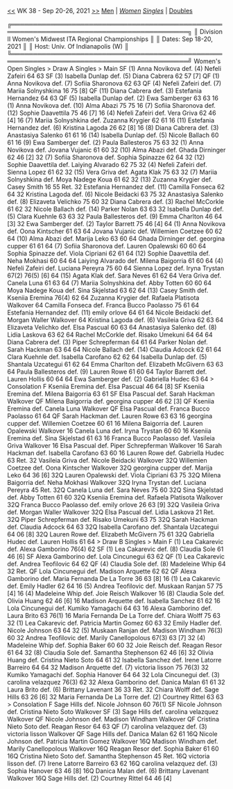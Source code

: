 [<<](women_singles_2137.md) WK 38 - Sep 20-26, 2021 [>>](women_singles_2139.md)     [Men](./men_singles_2138.md) | [*Women*](./women_singles_2138.md)     [*Singles*](./women_singles_2138.md) | [Doubles](./women_doubles_2138.md)

<a name="21-14491">
    ╔═══════════════════════════════════════════════════════════════════════════════════════════╗
    ║  Division II Women's Midwest ITA Regional Championships                                   ║
    ║  Dates: Sep 18-20, 2021                                                                   ║
    ║  Host: Univ. Of Indianapolis (W)                                                          ║
    ╚═══════════════════════════════════════════════════════════════════════════════════════════╝
     Women's Open Singles
     > Draw A Singles
      > Main
          SF  (1) Anna Novikova              def.  (4) Nefeli Zafeiri             64 63
          SF  (3) Isabella Dunlap            def.  (5) Diana Cabrera              62 57 [7]
          QF  (1) Anna Novikova              def.  (7) Sofiia Sharonova           62 63
          QF  (4) Nefeli Zafeiri             def.  (7) Mariia Solnyshkina         16 75 [8]
          QF (11) Diana Cabrera              def.  (3) Estefania Hernandez        64 63
          QF  (5) Isabella Dunlap            def.  (2) Ewa Samberger              63 63
          16  (1) Anna Novikova              def. (10) Alma Abazi                 75 75
          16  (7) Sofiia Sharonova           def. (12) Sophie Daavettila          75 46 [7]
          16  (4) Nefeli Zafeiri             def.      Vera Griva                 62 46 [4]
          16  (7) Mariia Solnyshkina         def.      Zuzanna Krygier            62 61
          16 (11) Estefania Hernandez        def.  (6) Kristina Lagoda            26 62 [8]
          16  (8) Diana Cabrera              def.  (3) Anastasiya Salenko         61 61
          16 (14) Isabella Dunlap            def.  (5) Nicole Ballach             60 61
          16  (9) Ewa Samberger              def.  (2) Paula Ballesteros          75 63
          32  (1) Anna Novikova              def.      Jovana Vujanic             61 60
          32 (10) Alma Abazi                 def.      Ghada Dirninger            62 46 [2]
          32  (7) Sofiia Sharonova           def.      Sophia Spinazze            62 64
          32 (12) Sophie Daavettila          def.      Laiying Alvarado           62 75
          32  (4) Nefeli Zafeiri             def.      Sienna Lopez               61 62
          32 (15) Vera Griva                 def.      Agata Klak                 75 63
          32  (7) Mariia Solnyshkina         def.      Moya Nadege Koua           61 62
          32 (13) Zuzanna Krygier            def.      Casey Smith                16 55 Ret.
          32      Estefania Hernandez        def. (11) Camilla Fonseca            62 64
          32      Kristina Lagoda            def.  (6) Nicole Beidacki            63 75
          32      Anastasiya Salenko         def.  (8) Elizaveta Velichko         75 60
          32      Diana Cabrera              def.  (3) Rachel McCorkle            61 62
          32      Nicole Ballach             def. (14) Parker Nolan               63 63
          32      Isabella Dunlap            def.  (5) Clara Kuehnle              63 63
          32      Paula Ballesteros          def.  (9) Emma Charlton              46 64 [3]
          32      Ewa Samberger              def.  (2) Taylor Barrett             75 46 [4]
          64  (1) Anna Novikova              def.      Oona Kintscher             61 63
          64      Jovana Vujanic             def.      Willemien Coetzee          60 62
          64 (10) Alma Abazi                 def.      Marija Leko                63 60
          64      Ghada Dirninger            def.      georgina cupper            61 61
          64  (7) Sofiia Sharonova           def.      Lauren Opalewski           60 60
          64      Sophia Spinazze            def.      Viola Cipriani             62 61
          64 (12) Sophie Daavettila          def.      Neha Mokhasi               60 64
          64      Laiying Alvarado           def.      Milena Baigorria           61 60
          64  (4) Nefeli Zafeiri             def.      Luciana Pereyra            75 60
          64      Sienna Lopez               def.      Iryna Trystan              67(2) 76(5) [6]
          64 (15) Agata Klak                 def.      Sara Neves                 61 62
          64      Vera Griva                 def.      Canela Luna                61 63
          64  (7) Mariia Solnyshkina         def.      Abby Totten                60 60
          64      Moya Nadege Koua           def.      Sina Skjelstad             63 62
          64 (13) Casey Smith                def.      Kseniia Eremina            76(4) 62
          64      Zuzanna Krygier            def.      Rafaela Platisota          Walkover
          64      Camilla Fonseca            def.      Franca Bucco Paolasso      75 61
          64      Estefania Hernandez        def. (11) emily orlove               64 61
          64      Nicole Beidacki            def.      Morgan Waller              Walkover
          64      Kristina Lagoda            def.  (6) Vasileia Griva             62 63
          64      Elizaveta Velichko         def.      Elsa Pascual               60 63
          64      Anastasiya Salenko         def.  (8) Lidia Laskova              63 62
          64      Rachel McCorkle            def.      Risako Umekuni             64 64
          64      Diana Cabrera              def.  (3) Piper Schrepferman         64 61
          64      Parker Nolan               def.      Sarah Hackman              63 64
          64      Nicole Ballach             def. (14) Claudia Adcock             62 61
          64      Clara Kuehnle              def.      Isabella Carofano          62 62
          64      Isabella Dunlap            def.  (5) Shantala Uzcategui         61 62
          64      Emma Charlton              def.      Elizabeth McGivern         63 63
          64      Paula Ballesteros          def.  (9) Lauren Rowe                61 60
          64      Taylor Barrett             def.      Lauren Hollis              60 64
          64      Ewa Samberger              def.  (2) Gabriella Hudec            63 64
      > Consolation
           F      Kseniia Eremina            def.      Elsa Pascual               46 64 [8]
          SF      Kseniia Eremina            def.      Milena Baigorria           63 61
          SF      Elsa Pascual               def.      Sarah Hackman              Walkover
          QF      Milena Baigorria           def.      georgina cupper            46 62 [3]
          QF      Kseniia Eremina            def.      Canela Luna                Walkover
          QF      Elsa Pascual               def.      Franca Bucco Paolasso      61 64
          QF      Sarah Hackman              def.      Lauren Rowe                63 63
          16      georgina cupper            def.      Willemien Coetzee          60 61
          16      Milena Baigorria           def.      Lauren Opalewski           Walkover
          16      Canela Luna                def.      Iryna Trystan              60 60
          16      Kseniia Eremina            def.      Sina Skjelstad             61 63
          16      Franca Bucco Paolasso      def.      Vasileia Griva             Walkover
          16      Elsa Pascual               def.      Piper Schrepferman         Walkover
          16      Sarah Hackman              def.      Isabella Carofano          63 60
          16      Lauren Rowe                def.      Gabriella Hudec            63 Ret.
          32      Vasileia Griva             def.      Nicole Beidacki            Walkover
         32Q      Willemien Coetzee          def.      Oona Kintscher             Walkover
         32Q      georgina cupper            def.      Marija Leko                64 36 [6]
         32Q      Lauren Opalewski           def.      Viola Cipriani             63 75
         32Q      Milena Baigorria           def.      Neha Mokhasi               Walkover
         32Q      Iryna Trystan              def.      Luciana Pereyra            45 Ret.
         32Q      Canela Luna                def.      Sara Neves                 75 60
         32Q      Sina Skjelstad             def.      Abby Totten                61 60
         32Q      Kseniia Eremina            def.      Rafaela Platisota          Walkover
         32Q      Franca Bucco Paolasso      def.      emily orlove               26 63 [9]
         32Q      Vasileia Griva             def.      Morgan Waller              Walkover
         32Q      Elsa Pascual               def.      Lidia Laskova              21 Ret.
         32Q      Piper Schrepferman         def.      Risako Umekuni             63 75
         32Q      Sarah Hackman              def.      Claudia Adcock             64 63
         32Q      Isabella Carofano          def.      Shantala Uzcategui         64 06 [8]
         32Q      Lauren Rowe                def.      Elizabeth McGivern         75 61
         32Q      Gabriella Hudec            def.      Lauren Hollis              61 64
      > Draw B Singles
      > Main
           F  (1) Lea Cakarevic              def.      Alexa Gamborino            76(4) 62
          SF  (1) Lea Cakarevic              def.  (8) Claudia Sole               61 46 [6]
          SF      Alexa Gamborino            def.      Lola Cincunegui            63 62
          QF  (1) Lea Cakarevic              def.      Andrea Teofilovic          64 62
          QF  (4) Claudia Sole               def.  (8) Madeleine Whip             64 32 Ret.
          QF      Lola Cincunegui            def.      Madison Arquette           62 62
          QF      Alexa Gamborino            def.      Maria Fernanda De La Torre 36 63 [8]
          16  (1) Lea Cakarevic              def.      Emily Hadler               62 64
          16  (5) Andrea Teofilovic          def.      Muskaan Ranjan             57 75 [4]
          16  (4) Madeleine Whip             def.      Joie Reisch                Walkover
          16  (8) Claudia Sole               def.      Olivia Huang               62 46 [6]
          16      Madison Arquette           def.      Isabella Sanchez           61 62
          16      Lola Cincunegui            def.      Kumiko Yamagachi           64 63
          16      Alexa Gamborino            def.      Laura Brito                63 76(1)
          16      Maria Fernanda De La Torre def.      Chiara Wolff               75 63
          32  (1) Lea Cakarevic              def.      Patricia Martin Gomez      60 63
          32      Emily Hadler               def.      Nicole Johnson             63 64
          32  (5) Muskaan Ranjan             def.      Madison Windham            76(3) 60
          32      Andrea Teofilovic          def.      Marily Canellopolous       67(3) 63 [7]
          32  (4) Madeleine Whip             def.      Sophia Baker               60 60
          32      Joie Reisch                def.      Reagan Resor               61 64
          32  (8) Claudia Sole               def.      Samantha Stephenson        62 46 [6]
          32      Olivia Huang               def.      Cristina Nieto Soto        64 61
          32      Isabella Sanchez           def.      Irene Latorre Barreiro     64 64
          32      Madison Arquette           def.  (7) victoria lisson            75 76(3)
          32      Kumiko Yamagachi           def.      Sophia Hanover             64 64
          32      Lola Cincunegui            def.  (3) carolina velazquez         76(3) 62
          32      Alexa Gamborino            def.      Danica Malan               61 61
          32      Laura Brito                def.  (6) Brittany Lavenant          36 33 Ret.
          32      Chiara Wolff               def.      Sage Hills                 63 26 [6]
          32      Maria Fernanda De La Torre def.  (2) Courtney Rittel            63 63
      > Consolation
           F      Sage Hills                 def.      Nicole Johnson             60 76(1)
          SF      Nicole Johnson             def.      Cristina Nieto Soto        Walkover
          SF  (3) Sage Hills                 def.      carolina velazquez         Walkover
          QF      Nicole Johnson             def.      Madison Windham            Walkover
          QF      Cristina Nieto Soto        def.      Reagan Resor               64 63
          QF  (7) carolina velazquez         def.  (3) victoria lisson            Walkover
          QF      Sage Hills                 def.      Danica Malan               62 61
         16Q      Nicole Johnson             def.      Patricia Martin Gomez      Walkover
         16Q      Madison Windham            def.      Marily Canellopolous       Walkover
         16Q      Reagan Resor               def.      Sophia Baker               61 60
         16Q      Cristina Nieto Soto        def.      Samantha Stephenson        45 Ret.
         16Q      victoria lisson            def.  (7) Irene Latorre Barreiro     63 62
         16Q      carolina velazquez         def.  (3) Sophia Hanover             63 46 [8]
         16Q      Danica Malan               def.  (6) Brittany Lavenant          Walkover
         16Q      Sage Hills                 def.  (2) Courtney Rittel            64 46 [4]